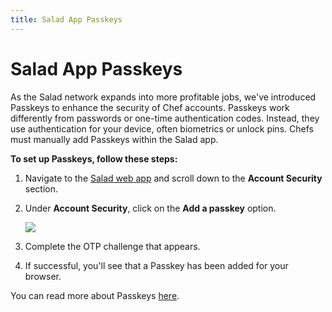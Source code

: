 ```yaml
---
title: Salad App Passkeys
---
```


# Salad App Passkeys

As the Salad network expands into more profitable jobs, we've introduced Passkeys to enhance the security of Chef
accounts. Passkeys work differently from passwords or one-time authentication codes. Instead, they use authentication
for your device, often biometrics or unlock pins. Chefs must manually add Passkeys within the Salad app.

**To set up Passkeys, follow these steps:**

1. Navigate to the [Salad web app](https://salad.com/account/summary) and scroll down to the **Account Security**
   section.
2. Under **Account Security**, click on the **Add a passkey** option.

   ![](https://s3.amazonaws.com/helpscout.net/docs/assets/615b47bfca9e0011a4434693/images/68a742952843333d7fecce15/file-lVLpjq4hPt.png)

3. Complete the OTP challenge that appears.
4. If successful, you'll see that a Passkey has been added for your browser.

You can read more about Passkeys [here](https://www.microsoft.com/en-gb/security/business/security-101/what-is-passkey).
